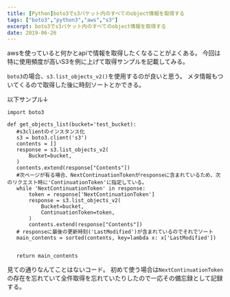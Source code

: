 ```yaml
---
title: [Python]boto3でs3バケット内のすべてのobject情報を取得する
tags: ["boto3","python3","aws","s3"]
excerpt: boto3でs3バケット内のすべてのobject情報を取得する
date: 2019-06-26
---
```

awsを使っていると何かとapiで情報を取得したくなることがよくある。
今回は特に使用頻度が高いS3を例に上げて取得サンプルを記載してみる。

 `boto3`の場合、`s3.list_objects_v2()`を使用するのが良いと思う。
 メタ情報もついてくるので取得した後に時刻ソートとかできる。

 以下サンプル↓
 ```python3
import boto3

def get_objects_list(bucket='test_bucket):
    #s3clientのインスタンス化
    s3 = boto3.client('s3')
    contents = []
    response = s3.list_objects_v2(
        Bucket=bucket,
    )
    contents.extend(response["Contents"])
    #次ページが有る場合、NextContinuationTokenがresponseに含まれているため、次のリクエスト時に'ContinuationToken'に指定している。
    while 'NextContinuationToken' in response:
        token = response['NextContinuationToken']
        response = s3.list_objects_v2(
            Bucket=bucket,
            ContinuationToken=token,
        )
        contents.extend(response["Contents"])
    # responseに最後の更新時刻('LastModified')が含まれているのでそれでソート
    main_contents = sorted(contents, key=lambda x: x['LastModified'])


    return main_contents
 ```

見ての通りなんてことはないコード。
初めて使う場合は`NextContinuationToken`の存在を忘れていて全件取得を忘れていたりしたので一応その備忘録として記録する。